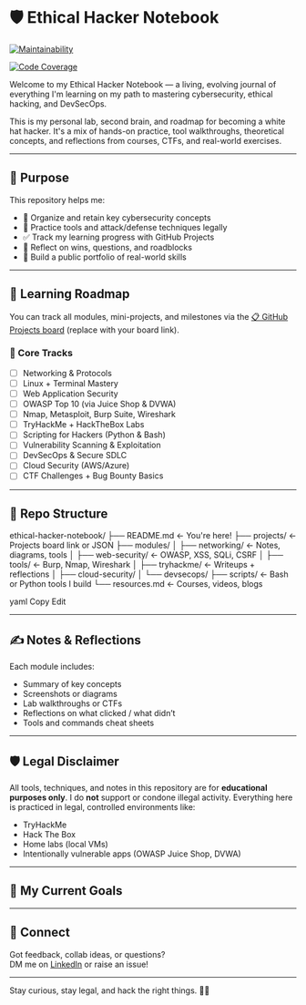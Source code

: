 # 🛡️ Ethical Hacker Notebook 
[![Maintainability](https://qlty.sh/badges/db729f8c-6c14-46a7-8f31-09f46c0a91a3/maintainability.svg)](https://qlty.sh/gh/Little-mighty-developer/projects/ethical_hacker_notebook)

[![Code Coverage](https://qlty.sh/badges/db729f8c-6c14-46a7-8f31-09f46c0a91a3/test_coverage.svg)](https://qlty.sh/gh/Little-mighty-developer/projects/ethical_hacker_notebook)

Welcome to my Ethical Hacker Notebook — a living, evolving journal of everything I'm learning on my path to mastering cybersecurity, ethical hacking, and DevSecOps.

This is my personal lab, second brain, and roadmap for becoming a white hat hacker. It's a mix of hands-on practice, tool walkthroughs, theoretical concepts, and reflections from courses, CTFs, and real-world exercises.

---

## 📌 Purpose

This repository helps me:

- 📘 Organize and retain key cybersecurity concepts
- 🧪 Practice tools and attack/defense techniques legally
- ✅ Track my learning progress with GitHub Projects
- 💬 Reflect on wins, questions, and roadblocks
- 🧰 Build a public portfolio of real-world skills

---

## 🧭 Learning Roadmap

You can track all modules, mini-projects, and milestones via the [📋 GitHub Projects board](https://github.com/YOUR-USERNAME/ethical-hacker-notebook/projects) (replace with your board link).

### 🔧 Core Tracks

- [ ] Networking & Protocols
- [ ] Linux + Terminal Mastery
- [ ] Web Application Security
- [ ] OWASP Top 10 (via Juice Shop & DVWA)
- [ ] Nmap, Metasploit, Burp Suite, Wireshark
- [ ] TryHackMe + HackTheBox Labs
- [ ] Scripting for Hackers (Python & Bash)
- [ ] Vulnerability Scanning & Exploitation
- [ ] DevSecOps & Secure SDLC
- [ ] Cloud Security (AWS/Azure)
- [ ] CTF Challenges + Bug Bounty Basics

---

## 📂 Repo Structure

ethical-hacker-notebook/
├── README.md ← You're here!
├── projects/ ← Projects board link or JSON
├── modules/
│ ├── networking/ ← Notes, diagrams, tools
│ ├── web-security/ ← OWASP, XSS, SQLi, CSRF
│ ├── tools/ ← Burp, Nmap, Wireshark
│ ├── tryhackme/ ← Writeups + reflections
│ ├── cloud-security/
│ └── devsecops/
├── scripts/ ← Bash or Python tools I build
└── resources.md ← Courses, videos, blogs

yaml
Copy
Edit

---

## ✍️ Notes & Reflections

Each module includes:
- Summary of key concepts
- Screenshots or diagrams
- Lab walkthroughs or CTFs
- Reflections on what clicked / what didn’t
- Tools and commands cheat sheets

---

## 🛡️ Legal Disclaimer

All tools, techniques, and notes in this repository are for **educational purposes only**. I do **not** support or condone illegal activity. Everything here is practiced in legal, controlled environments like:

- TryHackMe
- Hack The Box
- Home labs (local VMs)
- Intentionally vulnerable apps (OWASP Juice Shop, DVWA)

---

## 🚀 My Current Goals







---

## 🤝 Connect

Got feedback, collab ideas, or questions?  
DM me on [LinkedIn](https://www.linkedin.com/in/amanda-arthur-9973a0159/) or raise an issue!

---

Stay curious, stay legal, and hack the right things. 🧠✨